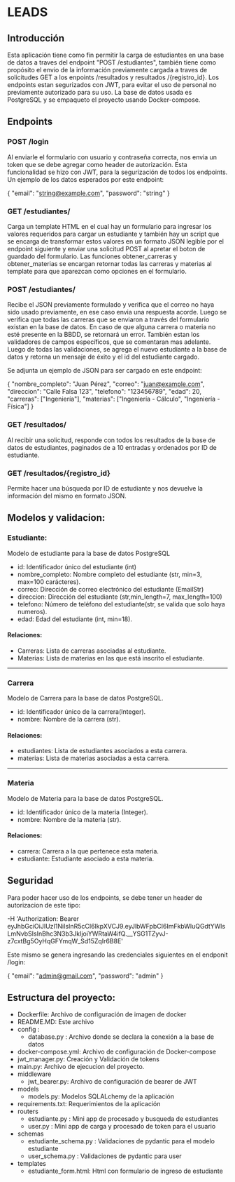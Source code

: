 # LEADS
## Introducción
Esta aplicación tiene como fin permitir la carga de estudiantes en una base de datos a traves del endpoint "POST /estudiantes", también tiene como propósito el envio de la información previamente cargada a traves de solicitudes GET a los enpoints /resultados y resultados /{registro_id}. 
Los endpoints estan segurizados con JWT, para evitar el uso de personal no previamente autorizado para su uso.
La base de datos usada es PostgreSQL y se empaqueto el proyecto usando Docker-compose.
## Endpoints
### POST /login
Al enviarle el formulario con usuario y contraseña correcta, nos envia un token que se debe agregar como header de autorización. Esta funcionalidad se hizo con JWT, para la segurización de todos los endpoints.
Un ejemplo de los datos esperados por este endpoint:

{
  "email": "string@example.com",
  "password": "string"
}

### GET /estudiantes/
Carga un template HTML en el cual hay un formulario para ingresar los valores requeridos para cargar un estudiante y también hay un script que se encarga de transformar estos valores en un formato JSON legible por el endpoint siguiente y enviar una solicitud POST al apretar el boton de guardado del formulario.
Las funciones obtener_carreras y obtener_materias se encargan retornar todas las carreras y materias al template para que aparezcan como opciones en el formulario.
### POST /estudiantes/
Recibe el JSON previamente formulado y verifica que el correo no haya sido usado previamente, en ese caso envia una respuesta acorde.
Luego se verifica que todas las carreras que se enviaron a través del formulario existan en la base de datos. En caso de que alguna carrera o materia no esté presente en la BBDD, se retornará un error.
También estan los validadores de campos específicos, que se comentaran mas adelante.
Luego de todas las validaciones, se agrega el nuevo estudiante a la base de datos y retorna un mensaje de éxito y el id del estudiante cargado.

Se adjunta un ejemplo de JSON para ser cargado en este endpoint:

{
  "nombre_completo": "Juan Pérez",
  "correo": "juan@example.com",
  "direccion": "Calle Falsa 123",
  "telefono": "123456789",
  "edad": 20,
  "carreras": ["Ingeniería"],
  "materias": ["Ingeniería - Cálculo", "Ingeniería - Física"]
}

### GET /resultados/
Al recibir una solicitud, responde con todos los resultados de la base de datos de estudiantes, paginados de a 10 entradas y ordenados por ID de estudiante.
### GET /resultados/{registro_id}
Permite hacer una búsqueda por ID de estudiante y nos devuelve la información del mismo en formato JSON.
## Modelos y validacion:
### Estudiante:
Modelo de estudiante para la base de datos PostgreSQL

- id: Identificador único del estudiante (int) 
- nombre_completo: Nombre completo del estudiante (str, min=3, max=100 carácteres).
- correo: Dirección de correo electrónico del estudiante (EmailStr)
- direccion: Dirección del estudiante (str,min_length=7, max_length=100)
- telefono: Número de teléfono del estudiante(str, se valida que solo haya numeros).
- edad:  Edad del estudiante (int, min=18).

#### Relaciones:

- Carreras: Lista de carreras asociadas al estudiante.
- Materias: Lista de materias en las que está inscrito el estudiante.

---

### Carrera
Modelo de Carrera para la base de datos PostgreSQL.

- id:  Identificador único de la carrera(Integer).
- nombre: Nombre de la carrera (str).

#### Relaciones:

- estudiantes: Lista de estudiantes asociados a esta carrera.
- materias: Lista de materias asociadas a esta carrera.

---

### Materia
Modelo de Materia para la base de datos PostgreSQL.

- id: Identificador único de la materia (Integer).
- nombre: Nombre de la materia (str).

#### Relaciones:

- carrera:  Carrera a la que pertenece esta materia.
- estudiante: Estudiante asociado a esta materia.

## Seguridad

Para poder hacer uso de los endpoints, se debe tener un header de autorizacion de este tipo:

-H 'Authorization: Bearer eyJhbGciOiJIUzI1NiIsInR5cCI6IkpXVCJ9.eyJlbWFpbCI6ImFkbWluQGdtYWlsLmNvbSIsInBhc3N3b3JkIjoiYWRtaW4ifQ.__YSG1TZyvJ-z7cxtBg5OyHqGFYmqW_Sd15ZqIr6B8E'

Este mismo se genera ingresando las credenciales siguientes en el endponit /login:

{
  "email": "admin@gmail.com",
  "password": "admin"
}

## Estructura del proyecto:

- Dockerfile: Archivo de configuración de imagen de docker
- README.MD: Este archivo
- config :
  - database.py : Archivo donde se declara la conexión a la base de datos
- docker-compose.yml: Archivo de configuración de Docker-compose
- jwt_manager.py: Creación y Validación de tokens
- main.py: Archivo de ejecucion del proyecto.
- middleware
  - jwt_bearer.py: Archivo de configuración de bearer de JWT
- models
  - models.py: Modelos SQLALchemy de la aplicación
- requirements.txt: Requerimientos de la aplicación
- routers 
  - estudiante.py : Mini app de procesado y busqueda de estudiantes
  - user.py : Mini app de carga y procesado de token para el usuario
- schemas
  - estudiante_schema.py : Validaciones de pydantic para el modelo estudiante
  - user_schema.py : Validaciones de pydantic para user
- templates
  - estudiante_form.html: Html con formulario de ingreso de estudiante